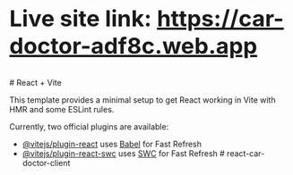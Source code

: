 <h2 style="font-size: 40px; font-weight: bold;">
  Live site link: <a href="https://car-doctor-adf8c.web.app">https://car-doctor-adf8c.web.app</a>
</h2>
# React + Vite

This template provides a minimal setup to get React working in Vite with HMR and some ESLint rules.

Currently, two official plugins are available:

- [@vitejs/plugin-react](https://github.com/vitejs/vite-plugin-react/blob/main/packages/plugin-react/README.md) uses [Babel](https://babeljs.io/) for Fast Refresh
- [@vitejs/plugin-react-swc](https://github.com/vitejs/vite-plugin-react-swc) uses [SWC](https://swc.rs/) for Fast Refresh
#   r e a c t - c a r - d o c t o r - c l i e n t 
 
 
